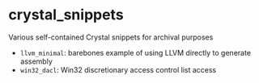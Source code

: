 # crystal_snippets

Various self-contained Crystal snippets for archival purposes

* `llvm_minimal`: barebones example of using LLVM directly to generate assembly
* `win32_dacl`: Win32 discretionary access control list access

